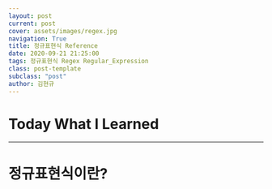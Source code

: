 ```yaml
---
layout: post
current: post
cover: assets/images/regex.jpg
navigation: True
title: 정규표현식 Reference
date: 2020-09-21 21:25:00
tags: 정규표현식 Regex Regular_Expression
class: post-template
subclass: "post"
author: 김현규
---
```


# Today What I Learned

<hr>

# 정규표현식이란?
